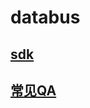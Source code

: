 # databus

## [sdk](https://info.bilibili.co/pages/viewpage.action?pageId=164648092)

## [常见QA](https://info.bilibili.co/display/documentation/databus+FAQ#databusFAQ-3.partition%E5%92%8Cconsumer%E6%95%B0%E7%9B%AE%E5%85%B3%E7%B3%BB)